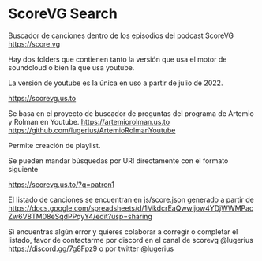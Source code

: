 # ScoreVG Search

Buscador de canciones dentro de los episodios del podcast ScoreVG https://score.vg

Hay dos folders que contienen tanto la versión que usa el motor de soundcloud o bien la que usa youtube.

La versión de youtube es la única en uso a partir de julio de 2022.

https://scorevg.us.to

Se basa en el proyecto de buscador de preguntas del programa de Artemio y Rolman en Youtube. https://artemiorolman.us.to
https://github.com/lugerius/ArtemioRolmanYoutube

Permite creación de playlist.

Se pueden mandar búsquedas por URI directamente con el formato siguiente

https://scorevg.us.to/?q=patron1

El listado de canciones se encuentran en js/score.json generado a partir de 
https://docs.google.com/spreadsheets/d/1MkdcrEaQwwijow4YDjWWMPacZw6V8TM08eSqdPPqyY4/edit?usp=sharing

Si encuentras algún error y quieres colaborar a corregir o completar el listado, favor de contactarme por discord en el canal de scorevg @lugerius https://discord.gg/7g8Fpz9 o por twitter @lugerius







